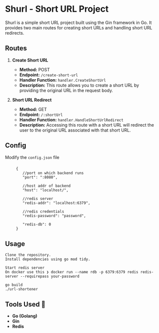 # Shurl - Short URL Project

Shurl is a simple short URL project built using the Gin framework in Go. It provides two main routes for creating short URLs and handling short URL redirects.

## Routes

1. **Create Short URL**
   - **Method:** POST
   - **Endpoint:** `/create-short-url`
   - **Handler Function:** `handler.CreateShortUrl`
   - **Description:** This route allows you to create a short URL by providing the original URL in the request body.

2. **Short URL Redirect**
   - **Method:** GET
   - **Endpoint:** `/:shortUrl`
   - **Handler Function:** `handler.HandleShortUrlRedirect`
   - **Description:** Accessing this route with a short URL will redirect the user to the original URL associated with that short URL.

## Config
   Modify the `config.json` file <br>
   ###
         {
            //port on which backend runs
            "port": ":8080", 

            //host addr of backend
            "host": "localhost/", 

            //redis server
            "redis-addr": "localhost:6379",

            //redis credentials
            "redis-password": "password", 
            
            "redis-db": 0 
         }

## Usage

    Clone the repository.
    Install dependencies using go mod tidy.

    Start redis server 
    On docker use this ❯ docker run --name rdb -p 6379:6379 redis redis-server --requirepass your-password

    go build
    ./url-shortener

## Tools Used 🚀

- **Go (Golang)** 
- **Gin** 
- **Redis** 

